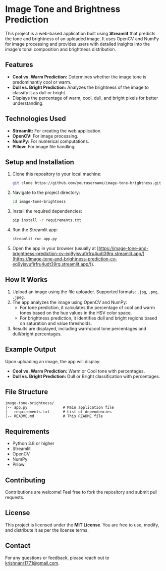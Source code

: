 # Image Tone and Brightness Prediction

This project is a web-based application built using **Streamlit** that predicts the tone and brightness of an uploaded image. It uses OpenCV and NumPy for image processing and provides users with detailed insights into the image's tonal composition and brightness distribution.

## Features

- **Cool vs. Warm Prediction:** Determines whether the image tone is predominantly cool or warm.
- **Dull vs. Bright Prediction:** Analyzes the brightness of the image to classify it as dull or bright.
- Displays the percentage of warm, cool, dull, and bright pixels for better understanding.

## Technologies Used

- **Streamlit:** For creating the web application.
- **OpenCV:** For image processing.
- **NumPy:** For numerical computations.
- **Pillow:** For image file handling.

## Setup and Installation

1. Clone this repository to your local machine:
   ```bash
   git clone https://github.com/yourusername/image-tone-brightness.git
   ```

2. Navigate to the project directory:
   ```bash
   cd image-tone-brightness
   ```

3. Install the required dependencies:
   ```bash
   pip install -r requirements.txt
   ```

4. Run the Streamlit app:
   ```bash
   streamlit run app.py
   ```

5. Open the app in your browser (usually at [https://image-tone-and-brightness-prediction-cv-eq9yjsvufirfru4udt39rq.streamlit.app/](https://image-tone-and-brightness-prediction-cv-eq9yjsvufirfru4udt39rq.streamlit.app/)).

## How It Works

1. Upload an image using the file uploader. Supported formats: `.jpg`, `.png`, `.jpeg`.
2. The app analyzes the image using OpenCV and NumPy:
   - For tone prediction, it calculates the percentage of cool and warm tones based on the hue values in the HSV color space.
   - For brightness prediction, it identifies dull and bright regions based on saturation and value thresholds.
3. Results are displayed, including warm/cool tone percentages and dull/bright percentages.

## Example Output

Upon uploading an image, the app will display:

- **Cool vs. Warm Prediction:** Warm or Cool tone with percentages.
- **Dull vs. Bright Prediction:** Dull or Bright classification with percentages.

## File Structure

```plaintext
image-tone-brightness/
|-- app.py                # Main application file
|-- requirements.txt      # List of dependencies
|-- README.md             # This README file
```

## Requirements

- Python 3.8 or higher
- Streamlit
- OpenCV
- NumPy
- Pillow

## Contributing

Contributions are welcome! Feel free to fork the repository and submit pull requests.

## License

This project is licensed under the **MIT License**. You are free to use, modify, and distribute it as per the license terms.

## Contact

For any questions or feedback, please reach out to [krishnanr1771@gmail.com](krishnanr1771@gmail.com).

